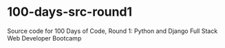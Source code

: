 # 100-days-src-round1
Source code for 100 Days of Code, Round 1: Python and Django Full Stack Web Developer Bootcamp
